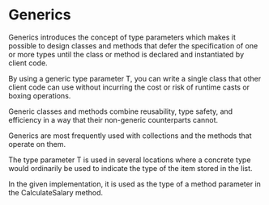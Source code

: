 # Generics

Generics introduces the concept of type parameters which makes it possible to design classes and methods that defer the specification of one or more types until the class or method is declared and instantiated by client code.

By using a generic type parameter T, you can write a single class that other client code can use without incurring the cost or risk of runtime casts or boxing operations.

Generic classes and methods combine reusability, type safety, and efficiency in a way that their non-generic counterparts cannot.

Generics are most frequently used with collections and the methods that operate on them.

The type parameter T is used in several locations where a concrete type would ordinarily be used to indicate the type of the item stored in the list. 

In the given implementation, it is used as the type of a method parameter in the CalculateSalary method.
